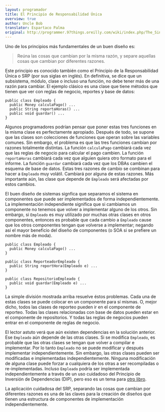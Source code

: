```yaml
---
layout: programador
title: El Principio de Responsabilidad Única
overview: true
author: Uncle Bob
translator: Espartaco Palma
original: http://programmer.97things.oreilly.com/wiki/index.php/The_Single_Responsibility_Principle
---
```


Uno de los principios más fundamentales de un buen diseño es:

>Reúna las cosas que cambian por la misma razón, y separe aquellas cosas
que cambian por diferentes razones.

Este principio es conocido también como el Principio de la
Responsabilidad Única o SRP (por sus siglas en inglés). En definitiva,
se dice que un subsistema, módulo, clase o incluso una función, no debe
tener más de una razón para cambiar. El ejemplo clásico es una clase que
tiene métodos que tienen que ver con reglas de negocio, reportes y base
de datos:



    public class Empleado {
      public Money calculaPago() ...
      public String reportaHoras() ...
      public void guardar() ...
    }


Algunos programadores podrían pensar que poner estas tres funciones en
la misma clase es perfectamente apropiado. Después de todo, se supone
que las clases son colecciones de funciones que operan sobre las
variables comunes. Sin embargo, el problema es que las tres funciones
cambian por razones totalmente distintas. La función `calculaPago`
cambiará cada vez que las reglas de negocio para calcular el pago
cambien. La función `reportaHoras` cambiará cada vez que alguien quiera
otro formato para el informe. La función `guardar` cambiará cada vez que
los DBAs cambien el esquema de base de datos. Estas tres razones de
cambio se combinan para hacer a `Empleado` muy volátil. Cambiará por
alguna de estas razones. Más importante aún, las clase que depende de
`Empleado` será afectadas por estos cambios.

El buen diseño de sistemas signfica que separamos el sistema en
componentes que puede ser implementados de forma independientemente. La
implementación independiente significa que si cambiamos un componente no
tenemos que volver a implementar alguno de los otros. Sin embargo, si
`Empleado` es muy utilizado por muchas otras clases en otros
componentes, entonces es probable que cada cambio a `Empleado` cause que
los otros componentes tengan que volverse a implementar; negando así el
mayor beneficio del diseño de componentes (o SOA si se prefiere un
nombre más de moda).

    public class Empleado {
      public Money calculaPago() ...
    }

    public class ReporteadorEmpleado {
      public String reportHora(Empleado e) ...
    }

    public class RepositorioEmpleado {
      public void guardar(Empleado e) ...
    }


La simple división mostrada arriba resuelve éstos problemas. Cada una de
estas clases se puede colocar en un componente para sí mismas. O, mejor
dicho, todos las clases de reporteo pueden ir en el componente de
reporteo. Todas las clases relacionadas con base de datos pueden estar
en el componente de repositorios. Y todas las reglas de negocios pueden
entrar en el componente de reglas de negocio.

El lector astuto verá que aún existen dependencias en la solución
anterior. Ese `Empleado` aún depende de las otras clases. Si se modifica
`Empleado`, es probable que las otras clases se tengan que volver a
compilar e implementar. Por lo tanto `Empleado` no se puede modificar y
después implementar independientemente. Sin embargo, las otras clases
pueden ser modificadas e implementadas independientemente. Ninguna
modificación de alguna clase puede forzar a cualquiera de los otras a
ser recompiladas o re-implementadas. Incluso `Empleado` podría ser
implementada independientemente a través de un uso cuidadoso del
Principio de Inversión de Dependencias (DIP), pero eso es un tema para
[otro libro][1].

La aplicación cuidadosa del SRP, separando las cosas que cambian por
diferentes razones es una de las claves para la creación de diseños que
tienen una estructura de componentes de implementación
independientemente.


[1]: http://www.amazon.com/dp/0135974445/